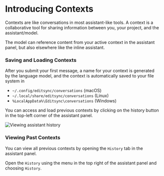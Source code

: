 # Introducing Contexts

Contexts are like conversations in most assistant-like tools. A context is a collaborative tool for sharing information between you, your project, and the assistant/model.

The model can reference content from your active context in the assistant panel, but also elsewhere like the inline assistant.

### Saving and Loading Contexts

After you submit your first message, a name for your context is generated by the language model, and the context is automatically saved to your file system in

- `~/.config/editsync/conversations` (macOS)
- `~/.local/share/editsync/conversations` (Linux)
- `%LocalAppData%\Editsync\conversations` (Windows)

You can access and load previous contexts by clicking on the history button in the top-left corner of the assistant panel.

![Viewing assistant history](https://editsync.khulnasoft.com/img/assistant/assistant-history.png)

### Viewing Past Contexts

You can view all previous contexts by opening the `History` tab in the assistant panel.

Open the `History` using the menu in the top right of the assistant panel and choosing `History`.
